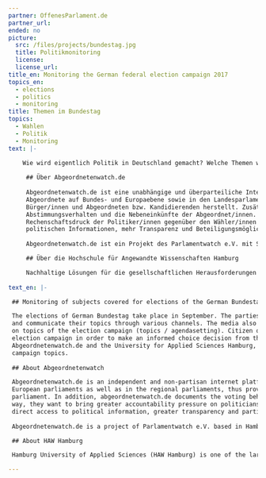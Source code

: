 ```yaml
---
partner: OffenesParlament.de
partner_url: 
ended: no
picture:
  src: /files/projects/bundestag.jpg
  title: Politikmonitoring
  license:
  license_url:
title_en: Monitoring the German federal election campaign 2017
topics_en:
  - elections
  - politics
  - monitoring  
title: Themen im Bundestag
topics:
  - Wahlen
  - Politik
  - Monitoring
text: |- 

    Wie wird eigentlich Politik in Deutschland gemacht? Welche Themen werden im Bundestag besprochen? Und wie viel Redezeit bekommen die einzelnen Abgeordneten? Die Prozesse und Debatten im deutschen Bundestag sind für Bürger/innen, aber auch politische Organisationen und Initiativen oft nur schwer zu überblicken. Daher sehen wir uns gemeinsam mit unseren Kooperationspartnern Abgeordnetenwatch.de und der HAW Hamburg zum Ende der 18. Legislaturperiode die Plenarprotokolle genauer an, die diese politischen Entscheidungen und Diskussionen wiedergeben. In einem Tracker machen wir die Protokolle für jede/n zugänglich und durchsuchbar, analysieren wichtige Themen und  stellen Informationen zu den Abgeordneten bereit. 
     
     ## Über Abgeordnetenwatch.de
    
     Abgeordnetenwatch.de ist eine unabhängige und überparteiliche Internetplattform, die öffentliche Bürgeranfragen an 
     Abgeordnete auf Bundes- und Europaebene sowie in den Landesparlamenten ermöglicht und somit einen direkten Draht zwischen 
     Bürger/innen und Abgeordneten bzw. Kandidierenden herstellt. Zusätzlich dokumentiert abgeordnetenwatch.de das 
     Abstimmungsverhalten und die Nebeneinkünfte der Abgeordnet/innen. Auf diese Weise wollen sie u.a. einen höheren 
     Rechenschaftsdruck der Politiker/innen gegenüber den Wähler/innen herbeiführen, sowie einen einfachen und direkten Zugang zu 
     politischen Informationen, mehr Transparenz und Beteiligungsmöglichkeiten schaffen. 
     
     Abgeordnetenwatch.de ist ein Projekt des Parlamentwatch e.V. mit Sitz in Hamburg.

     ## Über die Hochschule für Angewandte Wissenschaften Hamburg

     Nachhaltige Lösungen für die gesellschaftlichen Herausforderungen von Gegenwart und Zukunft entwickeln: Das ist das Ziel der HAW Hamburg – Norddeutschlands führende Hochschule, wenn es um reflektierte Praxis geht. Im Mittelpunkt steht die exzellente Qualität von Studium und Lehre. Zugleich entwickelt die HAW Hamburg ihr Profil als forschende Hochschule weiter. Menschen aus mehr als 100 Nationen gestalten die HAW Hamburg mit. Ihre Vielfalt ist ihre besondere Stärke.
 
text_en: |-

 ## Monitoring of subjects covered for elections of the German Bundestag

 The elections of German Bundestag take place in September. The parties are preparing for the upcoming election campaign
 and communicate their topics through various channels. The media also contributes to the formation of opinions and reports
 on topics of the election campaign (topics / agendasetting). Citizen often find it difficult to maintain an overview in the
 election campaign in order to make an informed choice decision from the parties' main focus. In cooperation with 
 Abgeordnetenwatch.de and the University for Applied Sciences Hamburg, we want to bring more transparency into this process and develop a monitoring tool to track election 
 campaign topics.
 
 ## About Abgeordnetenwatch

 Abgeordnetenwatch.de is an independent and non-partisan internet platform, which allows public citizen requests to German and 
 European parliaments as well as in the regional parliaments, thus providing a direct link between citizens and members of 
 parliament. In addition, abgeordnetenwatch.de documents the voting behavior and the additional income of the deputies. In this 
 way, they want to bring greater accountability pressure on politicians towards the electorate, as well as to provide easy and 
 direct access to political information, greater transparency and participation.
 
 Abgeordnetenwatch.de is a project of Parlamentwatch e.V. based in Hamburg.

 ## About HAW Hamburg

 Hamburg University of Applied Sciences (HAW Hamburg) is one of the largest of its kind in Germany and within our four faculties we offer a wide range of Bachelor’s and Master’s programmes in engineering, IT, life sciences, design and media as well as business and social sciences. In teaching we focus on applied sciences, giving our students a practical insight into their fields of study through projects, lab work, internships and theses in industry. In research we are an important partner for the city of Hamburg’s companies and innovation clusters, developing new ideas from the synergies of this dynamic location.

---
```

   
